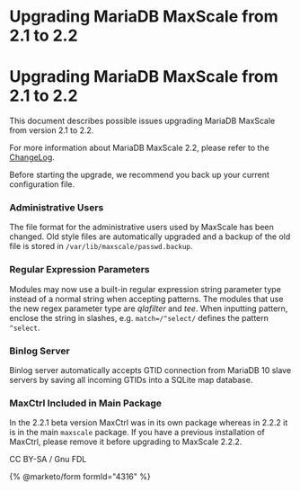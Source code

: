 
# Upgrading MariaDB MaxScale from 2.1 to 2.2

# Upgrading MariaDB MaxScale from 2.1 to 2.2


This document describes possible issues upgrading MariaDB MaxScale from version
2.1 to 2.2.


For more information about MariaDB MaxScale 2.2, please refer to the
[ChangeLog](../mariadb-maxscale-25-changelog.md).


Before starting the upgrade, we recommend you back up your current configuration
file.


### Administrative Users


The file format for the administrative users used by MaxScale has been
changed. Old style files are automatically upgraded and a backup of the old file is
stored in `/var/lib/maxscale/passwd.backup`.


### Regular Expression Parameters


Modules may now use a built-in regular expression string parameter type instead
of a normal string when accepting patterns. The modules that use the new regex
parameter type are *qlafilter* and *tee*. When inputting pattern, enclose the
string in slashes, e.g. `match=/^select/` defines the pattern `^select`.


### Binlog Server


Binlog server automatically accepts GTID connection from MariaDB 10 slave servers
by saving all incoming GTIDs into a SQLite map database.


### MaxCtrl Included in Main Package


In the 2.2.1 beta version MaxCtrl was in its own package whereas in 2.2.2
it is in the main `maxscale` package. If you have a previous installation
of MaxCtrl, please remove it before upgrading to MaxScale 2.2.2.


CC BY-SA / Gnu FDL


{% @marketo/form formId="4316" %}

